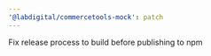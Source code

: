 ```yaml
---
'@labdigital/commercetools-mock': patch
---
```


Fix release process to build before publishing to npm
